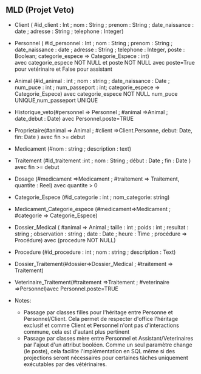 ## MLD (Projet Veto)
+ Client ( #id_client : Int ; nom : String ; prenom : String ; date_naissance : date ; adresse : String ; telephone : Integer)
+ Personnel ( #id_personnel : Int ; nom : String ; prenom : String ; date_naissance : date ; adresse : String ; telephone : Integer, poste : Boolean; categorie_espece => Categorie_Espece : int)  
avec categorie_espece NOT NULL et poste NOT NULL
avec poste=True pour vetérinaire et False pour assistant 
+ Animal (#id_animal : int ; nom : string ; date_naissance : Date ; num_puce : int ; num_passeport : int; categorie_espece => Categorie_Espece) 
avec categorie_espece NOT NULL num_puce UNIQUE,num_passeport UNIQUE
+ Historique_veto(#personnel => Personnel ; #animal =>Animal ; date_debut : Date) 
avec Personnel.poste=TRUE
+ Proprietaire(#animal => Animal ; #client =>Client.Personne, debut: Date, fin: Date )
avec fin >= debut
+ Medicament (#nom : string ; description : text)
+ Traitement (#id_traitement :int ; nom : String ; début : Date ; fin : Date )
avec fin >= debut
+ Dosage (#medicament =>Medicament ; #traitement => Traitement, quantite : Reel)
avec quantite > 0

+ Categorie_Espece (#id_categorie : int ; nom_categorie: string)
+ Medicament_Categorie_espece (#medicament=>Medicament ; #categorie => Categorie_Espece) 
+ Dossier_Medical ( #animal => Animal ; taille : int ; poids : int ; resultat : string ; observation : string ; date : Date ; heure : Time ; procédure => Procédure) 
avec (procedure NOT NULL)
+ Procedure (#id_procedure : int ; nom : string ; description : Text) 
+ Dossier_Traitement(#dossier=>Dossier_Medical ; #traitement => Traitement) 

+ Veterinaire_Traitement(#traitement =>Traitement ; #veterinaire =>Personnel)avec Personnel.poste=TRUE

+ Notes: 
    - Passage par classes filles pour l'héritage entre Personne et Personnel/Client. Cela permet de respecter d'office l'héritage exclusif et comme Client et Personnel n'ont pas d'interactions commune, cela est d'autant plus pertinent
    - Passage par classes mère entre Personnel et Assistant/Veterinaires par l'ajout d'un attribut booléen. Comme un seul paramètre change (le poste), cela facilite l'implémentation en SQL même si des projections seront nécessaires pour certaines tâches uniquement exécutables par des vétérinaires.
 
 


